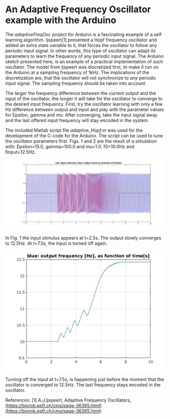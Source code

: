 # An Adaptive Frequency Oscillator example with the Arduino

The *adaptiveFreqOsc* project for Arduino is a fascinating example of a self learning algorithm.
Ijspeert[1] presented a Hopf frequency oscillator and added an extra state variable to it, that forces the oscillator to follow any periodic input signal. In other words, this type of oscillator can adapt its parameters to learn the frequency of any periodic input signal. The Arduino sketch presented here, is an example of a practical implementation of such oscillator.
The model from Ijspeert was discretized first, to make it run on the Arduino at a sampling frequency of 1kHz. The implications of the discretization are, that the oscillator will not synchronize to *any* periodic input signal. The sampling frequency should be taken into account.

The larger the frequency difference between the current output and the input of the oscillator, the longer it will take for the oscillator to converge to the desired input frequency. First, try the oscillator learning with only a few Hz difference between output and input and play with the parameter values for Epsilon, gamma and mu. After converging, take the input signal away and the last offered input frequency will stay encoded in the system.

The included Matlab script file *adaptive_Hopf.m* was used for the development of the C-code for the Arduino. The script can be used to tune the oscillator parameters first. Figs. 1 and 2 are the result of a simulation with: Epsilon=15.0, gamma=100.0 and mu=1.0.
f0=10.0Hz and finput=12.5Hz.

![Fig. 1. ](figures/fig_1.jpg  "Oscillator output as function of time.")

In Fig. 1 the input stimulus appears at t=2.5s. The output slowly converges to 12.5Hz. At t=7.5s, the input is turned off again.

![ Fig. 2.](figures/fig_2.jpg  "Output frequency as function of time.")

Turning off the input at t=7.5s, is happening just before the moment that the oscillator is converged to 12.5Hz. The last frequency stays encoded in the oscillator.

References:
[1] A.J.Ijspeert, Adaptive Frequency Oscillators, [https://biorob.epfl.ch/cms/page-36365.html](https://biorob.epfl.ch/cms/page-36365.html) 
